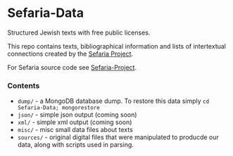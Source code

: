 Sefaria-Data
============

Structured Jewish texts with free public licenses.

This repo contains texts, bibliographical information and lists of intertextual connections created by the [Sefaria Project](http://www.sefaria.org). 

For Sefaria source code see [Sefaria-Project](https://github.com/blockspeiser/Sefaria-Project).

### Contents

* `dump/` - a MongoDB database dump. To restore this data simply `cd Sefaria-Data; mongorestore`
* `json/` - simple json output (coming soon)
*  `xml/` - simple xml output (coming soon)
*  `misc/` - misc small data files about texts
*  `sources/` - original digital files that were manipulated to producde our data, along with scripts used in parsing.

